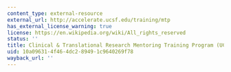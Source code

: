 ```yaml
---
content_type: external-resource
external_url: http://accelerate.ucsf.edu/training/mtp
has_external_license_warning: true
license: https://en.wikipedia.org/wiki/All_rights_reserved
status: ''
title: Clinical & Translational Research Mentoring Training Program (UCSF)
uid: 10a09631-4f46-4dc2-8949-1c9640269f78
wayback_url: ''
---
```

